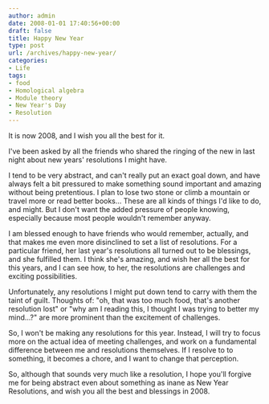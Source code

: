 ```yaml
---
author: admin
date: 2008-01-01 17:40:56+00:00
draft: false
title: Happy New Year
type: post
url: /archives/happy-new-year/
categories:
- Life
tags:
- food
- Homological algebra
- Module theory
- New Year's Day
- Resolution
---
```


It is now 2008, and I wish you all the best for it. 

 

I've been asked by all the friends who shared the ringing of the new in last night about new years' resolutions I might have. 

 

I tend to be very abstract, and can't really put an exact goal down, and have always felt a bit pressured to make something sound important and amazing without being pretentious. I plan to lose two stone or climb a mountain or travel more or read better books... These are all kinds of things I'd like to do, and might. But I don't want the added pressure of people knowing, especially because most people wouldn't remember anyway.

 

I am blessed enough to have friends who would remember, actually, and that makes me even more disinclined to set a list of resolutions. For a particular friend, her last year's resolutions all turned out to be blessings, and she fulfilled them. I think she's amazing, and wish her all the best for this years, and I can see how, to her, the resolutions are challenges and exciting possibilities.

 

Unfortunately, any resolutions I might put down tend to carry with them the taint of guilt. Thoughts of: "oh, that was too much food, that's another resolution lost" or "why am I reading this, I thought I was trying to better my mind...?" are more prominent than the excitement of challenges. 

 

So, I won't be making any resolutions for this year. Instead, I will try to focus more on the actual idea of meeting challenges, and work on a fundamental difference between me and resolutions themselves. If I resolve to to something, it becomes a chore, and I want to change that perception.

 

So, although that sounds very much like a resolution, I hope you'll forgive me for being abstract even about something as inane as New Year Resolutions, and wish you all the best and blessings in 2008.
